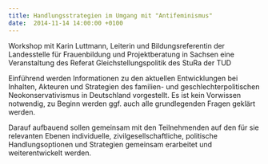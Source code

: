 ```yaml
---
title: Handlungsstrategien im Umgang mit "Antifeminismus"
date:  2014-11-14 14:00:00 +0100
---
```


Workshop mit Karin Luttmann, Leiterin und Bildungsreferentin der Landesstelle für Frauenbildung und Projektberatung in Sachsen eine Veranstaltung des Referat Gleichstellungspolitik des StuRa der TUD



Einführend werden Informationen zu den aktuellen Entwicklungen bei
Inhalten, Akteuren und Strategien des familien- und
geschlechterpolitischen Neokonservativismus in Deutschland vorgestellt. Es
ist kein Vorwissen notwendig, zu Beginn werden ggf. auch alle
grundlegenden Fragen geklärt werden.


Darauf aufbauend sollen gemeinsam mit den Teilnehmenden auf den für sie
relevanten Ebenen individuelle, zivilgesellschaftliche, politische
Handlungsoptionen und Strategien gemeinsam erarbeitet und weiterentwickelt
werden.


